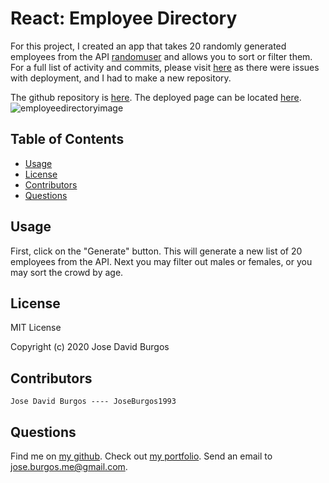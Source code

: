 # React: Employee Directory
For this project, I created an app that takes 20 randomly generated employees from the API [randomuser](https://randomuser.me/) and allows you to sort or filter them. For a full list
of activity and commits, please visit [here](https://github.com/JoseBurgos1993/employeedirectory) as there were issues with deployment, and I had to make a new repository.

The github repository is [here](https://github.com/JoseBurgos1993/employee-directory). The deployed page can be located [here](https://joseburgos1993.github.io/employee-directory/).
![employeedirectoryimage](https://user-images.githubusercontent.com/57579330/97096698-e5d9bb80-163d-11eb-965b-89a485940bea.png)

## Table of Contents
* [Usage](#usage)
* [License](#license)
* [Contributors](#contributors)
* [Questions](#questions)

## Usage
First, click on the "Generate" button. This will generate a new list of 20 employees from the API. Next you may filter out males or females, or you may sort the crowd by age.

## License
MIT License

Copyright (c) 2020 Jose David Burgos

## Contributors
    Jose David Burgos ---- JoseBurgos1993

## Questions
Find me on [my github](https://github.com/JoseBurgos1993/).
Check out [my portfolio](https://joseburgos1993.github.io/JoseBurgos_Portfolio/).
Send an email to jose.burgos.me@gmail.com.